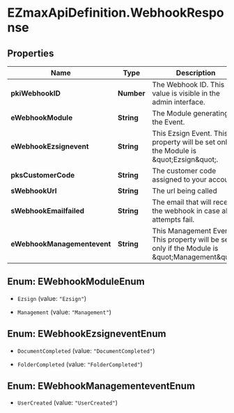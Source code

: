 # EZmaxApiDefinition.WebhookResponse

## Properties

Name | Type | Description | Notes
------------ | ------------- | ------------- | -------------
**pkiWebhookID** | **Number** | The Webhook ID. This value is visible in the admin interface. | 
**eWebhookModule** | **String** | The Module generating the Event. | 
**eWebhookEzsignevent** | **String** | This Ezsign Event. This property will be set only if the Module is \&quot;Ezsign\&quot;. | [optional] 
**pksCustomerCode** | **String** | The customer code assigned to your account | 
**sWebhookUrl** | **String** | The url being called | 
**sWebhookEmailfailed** | **String** | The email that will receive the webhook in case all attempts fail. | 
**eWebhookManagementevent** | **String** | This Management Event. This property will be set only if the Module is \&quot;Management\&quot;. | [optional] 



## Enum: EWebhookModuleEnum


* `Ezsign` (value: `"Ezsign"`)

* `Management` (value: `"Management"`)





## Enum: EWebhookEzsigneventEnum


* `DocumentCompleted` (value: `"DocumentCompleted"`)

* `FolderCompleted` (value: `"FolderCompleted"`)





## Enum: EWebhookManagementeventEnum


* `UserCreated` (value: `"UserCreated"`)




